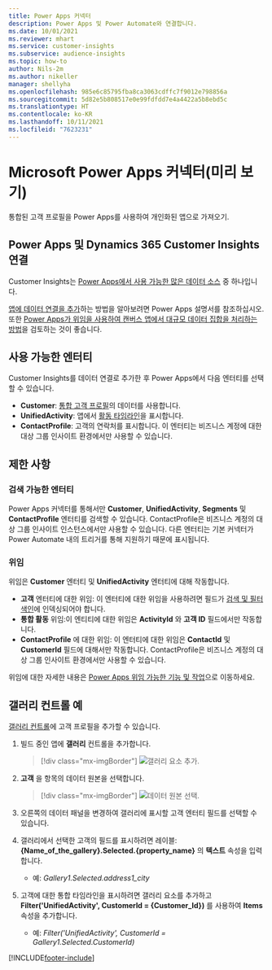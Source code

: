 ```yaml
---
title: Power Apps 커넥터
description: Power Apps 및 Power Automate와 연결합니다.
ms.date: 10/01/2021
ms.reviewer: mhart
ms.service: customer-insights
ms.subservice: audience-insights
ms.topic: how-to
author: Nils-2m
ms.author: nikeller
manager: shellyha
ms.openlocfilehash: 985e6c85795fba8ca3063cdffc7f9012e798856a
ms.sourcegitcommit: 5d82e5b808517e0e99fdfdd7e4a4422a5b8ebd5c
ms.translationtype: HT
ms.contentlocale: ko-KR
ms.lasthandoff: 10/11/2021
ms.locfileid: "7623231"
---
```

# <a name="microsoft-power-apps-connector-preview"></a>Microsoft Power Apps 커넥터(미리 보기)

통합된 고객 프로필을 Power Apps를 사용하여 개인화된 앱으로 가져오기.

## <a name="connect-power-apps-and-dynamics-365-customer-insights"></a>Power Apps 및 Dynamics 365 Customer Insights 연결

Customer Insights는 [Power Apps에서 사용 가능한 많은 데이터 소스](/powerapps/maker/canvas-apps/working-with-data-sources) 중 하나입니다.

[앱에 데이터 연결을 추가](/powerapps/maker/canvas-apps/add-data-connection)하는 방법을 알아보려면 Power Apps 설명서를 참조하십시오. 또한 [Power Apps가 위임을 사용하여 캔버스 앱에서 대규모 데이터 집합을 처리하는 방법](/powerapps/maker/canvas-apps/delegation-overview)을 검토하는 것이 좋습니다.

## <a name="available-entities"></a>사용 가능한 엔터티

Customer Insights를 데이터 연결로 추가한 후 Power Apps에서 다음 엔터티를 선택할 수 있습니다.

- **Customer**: [통합 고객 프로필](customer-profiles.md)의 데이터를 사용합니다.
- **UnifiedActivity**: 앱에서 [활동 타임라인](activities.md)을 표시합니다.
- **ContactProfile**: 고객의 연락처를 표시합니다. 이 엔터티는 비즈니스 계정에 대한 대상 그룹 인사이트 환경에서만 사용할 수 있습니다.

## <a name="limitations"></a>제한 사항

### <a name="retrievable-entities"></a>검색 가능한 엔터티

Power Apps 커넥터를 통해서만 **Customer**, **UnifiedActivity**, **Segments** 및 **ContactProfile** 엔터티를 검색할 수 있습니다. ContactProfile은 비즈니스 계정의 대상 그룹 인사이트 인스턴스에서만 사용할 수 있습니다. 다른 엔터티는 기본 커넥터가 Power Automate 내의 트리거를 통해 지원하기 때문에 표시됩니다.

### <a name="delegation"></a>위임

위임은 **Customer** 엔터티 및 **UnifiedActivity** 엔터티에 대해 작동합니다. 

- **고객** 엔터티에 대한 위임: 이 엔터티에 대한 위임을 사용하려면 필드가 [검색 및 필터 색인](search-filter-index.md)에 인덱싱되어야 합니다.  
- **통합 활동** 위임:이 엔티티에 대한 위임은 **ActivityId** 와 **고객 ID** 필드에서만 작동합니다.  
- **ContactProfile** 에 대한 위임: 이 엔터티에 대한 위임은 **ContactId** 및 **CustomerId** 필드에 대해서만 작동합니다. ContactProfile은 비즈니스 계정의 대상 그룹 인사이트 환경에서만 사용할 수 있습니다.

위임에 대한 자세한 내용은 [Power Apps 위임 가능한 기능 및 작업](/powerapps/maker/canvas-apps/delegation-overview)으로 이동하세요. 

## <a name="example-gallery-control"></a>갤러리 컨트롤 예

[갤러리 컨트롤](/powerapps/maker/canvas-apps/add-gallery)에 고객 프로필을 추가할 수 있습니다.

1. 빌드 중인 앱에 **갤러리** 컨트롤을 추가합니다.

    > [!div class="mx-imgBorder"]
    > ![갤러리 요소 추가.](media/connector-powerapps9.png "갤러리 요소를 추가합니다.")

2. **고객** 을 항목의 데이터 원본을 선택합니다.

    > [!div class="mx-imgBorder"]
    > ![데이터 원본 선택.](media/choose-datasource-powerapps.png "데이터 원본을 선택합니다.")

3. 오른쪽의 데이터 패널을 변경하여 갤러리에 표시할 고객 엔터티 필드를 선택할 수 있습니다.

4. 갤러리에서 선택한 고객의 필드를 표시하려면 레이블: **{Name_of_the_gallery}.Selected.{property_name}** 의 **텍스트** 속성을 입력합니다.  
    - 예: _Gallery1.Selected.address1_city_

5. 고객에 대한 통합 타임라인을 표시하려면 갤러리 요소를 추가하고 **Filter('UnifiedActivity', CustomerId = {Customer_Id})** 를 사용하여 **Items** 속성을 추가합니다.  
    - 예: _Filter('UnifiedActivity', CustomerId = Gallery1.Selected.CustomerId)_


[!INCLUDE[footer-include](../includes/footer-banner.md)]
